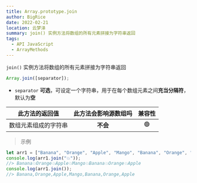```yaml
---
title: Array.prototype.join
author: BigRice
date: 2022-02-21
location: 云梦泽
summary: join() 实例方法将数组的所有元素拼接为字符串返回
tags:
  - API JavaScript
  - ArrayMethods
---
```


`join()` 实例方法将数组的所有元素拼接为字符串返回

```js
Array.join([separator]);
```

- `separator` **可选**，可设定一个字符串，用于在每个数组元素之间**充当分隔符**，默认为**空**

|    此方法的返回值    | 此方法会影响源数组吗 | 兼容性 |
| :------------------: | :------------------: | :----: |
| 数组元素组成的字符串 |       **不会**       |   🟢   |

> 示例

```js
let arr1 = ["Banana", "Orange", "Apple", "Mango", "Banana", "Orange", "Apple"];
console.log(arr1.join("💥"));
//> Banana💥Orange💥Apple💥Mango💥Banana💥Orange💥Apple
console.log(arr1.join());
//> Banana,Orange,Apple,Mango,Banana,Orange,Apple
```
